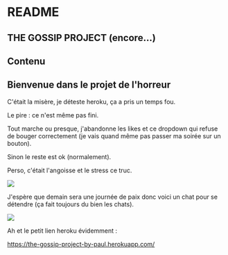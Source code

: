 # README
  ## THE GOSSIP PROJECT (encore...) 

  <h2>Contenu</h2>

## Bienvenue dans le projet de l'horreur 

C'était la misère, je déteste heroku, ça a pris un temps fou. 

Le pire : ce n'est même pas fini.

Tout marche ou presque, j'abandonne les likes et ce dropdown qui refuse de bouger correctement (je vais quand même pas passer ma soirée sur un bouton).

Sinon le reste est ok (normalement).

Perso, c'était l'angoisse et le stress ce truc.

<img src="https://media.giphy.com/media/D12CsrRNv7gL6/giphy.gif">

J'espère que demain sera une journée de paix donc voici un chat pour se détendre (ça fait toujours du bien les chats).

<img src="https://media.giphy.com/media/iUR4qsCkrNHhe/giphy.gif">


Ah et le petit lien heroku évidemment :

https://the-gossip-project-by-paul.herokuapp.com/